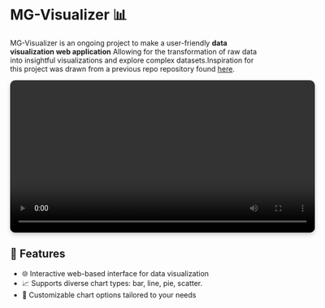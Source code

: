 

# MG-Visualizer 📊

MG-Visualizer is an ongoing project to make a user-friendly **data visualization web application** Allowing for the transformation of raw data into insightful visualizations and explore complex datasets.Inspiration for this project was drawn from a previous repo repository found [here](https://github.com/MG-Osman/DataVisualizer).


<video src="https://github.com/MG-Osman/MG-Visualizer/assets/58115228/11ff36f6-c6d6-41b9-bdbf-ae1b5ba167dc" alt="A video showing the MG Visualizer app in action" width="600" style="border-radius: 10px; box-shadow: 0 4px 8px 0 rgba(0,0,0,0.2);">
</video>


## 🌟 Features

- 🌐 Interactive web-based interface for data visualization
- 📈 Supports diverse chart types: bar, line, pie, scatter.
- 🔧 Customizable chart options tailored to your needs


